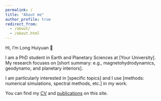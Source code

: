 ```yaml
---
permalink: /
title: "About me"
author_profile: true
redirect_from: 
  - /about/
  - /about.html
---
```


Hi, I’m Long Huiyuan 👋  

I am a PhD student in Earth and Planetary Sciences at [Your University].  
My research focuses on [short summary: e.g., magnetohydrodynamics, geodynamo, and planetary interiors].  

I am particularly interested in [specific topics] and I use [methods: numerical simulations, spectral methods, etc.] in my work.  

You can find my [CV](cv) and [publications](publications) on this site.  
